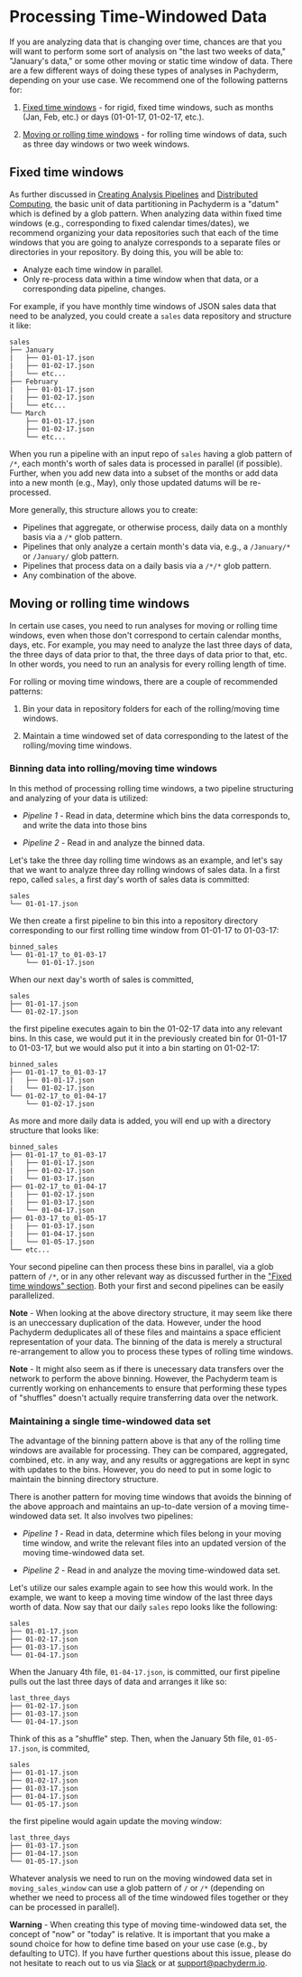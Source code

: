# Processing Time-Windowed Data

If you are analyzing data that is changing over time, chances are that you will want to perform some sort of analysis on "the last two weeks of data," "January's data," or some other moving or static time window of data.  There are a few different ways of doing these types of analyses in Pachyderm, depending on your use case.  We recommend one of the following patterns for:

1. [Fixed time windows](#fixed-time-windows) - for rigid, fixed time windows, such as months (Jan, Feb, etc.) or days (01-01-17, 01-02-17, etc.).

2. [Moving or rolling time windows](#moving-or-rolling-time-windows) - for rolling time windows of data, such as three day windows or two week windows. 

## Fixed time windows

As further discussed in [Creating Analysis Pipelines](http://docs.pachyderm.io/en/latest/fundamentals/creating_analysis_pipelines.html) and [Distributed Computing](http://docs.pachyderm.io/en/latest/fundamentals/distributed_computing.html), the basic unit of data partitioning in Pachyderm is a "datum" which is defined by a glob pattern. When analyzing data within fixed time windows (e.g., corresponding to fixed calendar times/dates), we recommend organizing your data repositories such that each of the time windows that you are going to analyze corresponds to a separate files or directories in your repository. By doing this, you will be able to:

- Analyze each time window in parallel.
- Only re-process data within a time window when that data, or a corresponding data pipeline, changes.

For example, if you have monthly time windows of JSON sales data that need to be analyzed, you could create a `sales` data repository and structure it like:

```
sales
├── January
|   ├── 01-01-17.json
|   ├── 01-02-17.json
|   └── etc...
├── February
|   ├── 01-01-17.json
|   ├── 01-02-17.json
|   └── etc...
└── March
    ├── 01-01-17.json
    ├── 01-02-17.json
    └── etc...
```

When you run a pipeline with an input repo of `sales` having a glob pattern of `/*`, each month's worth of sales data is processed in parallel (if possible). Further, when you add new data into a subset of the months or add data into a new month (e.g., May), only those updated datums will be re-processed.

More generally, this structure allows you to create:

- Pipelines that aggregate, or otherwise process, daily data on a monthly basis via a `/*` glob pattern.
- Pipelines that only analyze a certain month's data via, e.g., a `/January/*` or `/January/` glob pattern.
- Pipelines that process data on a daily basis via a `/*/*` glob pattern.
- Any combination of the above.

## Moving or rolling time windows

In certain use cases, you need to run analyses for moving or rolling time windows, even when those don't correspond to certain calendar months, days, etc.  For example, you may need to analyze the last three days of data, the three days of data prior to that, the three days of data prior to that, etc.  In other words, you need to run an analysis for every rolling length of time.

For rolling or moving time windows, there are a couple of recommended patterns:

1. Bin your data in repository folders for each of the rolling/moving time windows.

2. Maintain a time windowed set of data corresponding to the latest of the rolling/moving time windows.

### Binning data into rolling/moving time windows

In this method of processing rolling time windows, a two pipeline structuring and analyzing of your data is utilized:

- *Pipeline 1* - Read in data, determine which bins the data corresponds to, and write the data into those bins   

- *Pipeline 2* - Read in and analyze the binned data. 

Let's take the three day rolling time windows as an example, and let's say that we want to analyze three day rolling windows of sales data.  In a first repo, called `sales`, a first day's worth of sales data is committed:

```
sales
└── 01-01-17.json
```

We then create a first pipeline to bin this into a repository directory corresponding to our first rolling time window from 01-01-17 to 01-03-17:

```
binned_sales
└── 01-01-17_to_01-03-17
    └── 01-01-17.json
```

When our next day's worth of sales is committed,

```
sales
├── 01-01-17.json
└── 01-02-17.json
```

the first pipeline executes again to bin the 01-02-17 data into any relevant bins.  In this case, we would put it in the previously created bin for 01-01-17 to 01-03-17, but we would also put it into a bin starting on 01-02-17:

```
binned_sales
├── 01-01-17_to_01-03-17
|   ├── 01-01-17.json
|   └── 01-02-17.json
└── 01-02-17_to_01-04-17
    └── 01-02-17.json
```

As more and more daily data is added, you will end up with a directory structure that looks like:

```
binned_sales
├── 01-01-17_to_01-03-17
|   ├── 01-01-17.json
|   ├── 01-02-17.json
|   └── 01-03-17.json
├── 01-02-17_to_01-04-17
|   ├── 01-02-17.json
|   ├── 01-03-17.json
|   └── 01-04-17.json
├── 01-03-17_to_01-05-17
|   ├── 01-03-17.json
|   ├── 01-04-17.json
|   └── 01-05-17.json
└── etc...
```

Your second pipeline can then process these bins in parallel, via a glob pattern of `/*`, or in any other relevant way as discussed further in the ["Fixed time windows" section](#fixed-time-window-directory-structures).  Both your first and second pipelines can be easily parallelized.

**Note** - When looking at the above directory structure, it may seem like there is an uneccessary duplication of the data.  However, under the hood Pachyderm deduplicates all of these files and maintains a space efficient representation of your data.  The binning of the data is merely a structural re-arrangement to allow you to process these types of rolling time windows.  

**Note** - It might also seem as if there is unecessary data transfers over the network to perform the above binning.  However, the Pachyderm team is currently working on enhancements to ensure that performing these types of "shuffles" doesn't actually require transferring data over the network.

### Maintaining a single time-windowed data set

The advantage of the binning pattern above is that any of the rolling time windows are available for processing.  They can be compared, aggregated, combined, etc. in any way, and any results or aggregations are kept in sync with updates to the bins.  However, you do need to put in some logic to maintain the binning directory structure.  

There is another pattern for moving time windows that avoids the binning of the above approach and maintains an up-to-date version of a moving time-windowed data set.  It also involves two pipelines:

- *Pipeline 1* - Read in data, determine which files belong in your moving time window, and write the relevant files into an updated version of the moving time-windowed data set.  

- *Pipeline 2* - Read in and analyze the moving time-windowed data set.

Let's utilize our sales example again to see how this would work.  In the example, we want to keep a moving time window of the last three days worth of data.  Now say that our daily `sales` repo looks like the following:

```
sales
├── 01-01-17.json
├── 01-02-17.json
├── 01-03-17.json
└── 01-04-17.json
```

When the January 4th file, `01-04-17.json`, is committed, our first pipeline pulls out the last three days of data and arranges it like so:

```
last_three_days
├── 01-02-17.json
├── 01-03-17.json
└── 01-04-17.json
```

Think of this as a "shuffle" step.  Then, when the January 5th file, `01-05-17.json`, is commited,  

```
sales
├── 01-01-17.json
├── 01-02-17.json
├── 01-03-17.json
├── 01-04-17.json
└── 01-05-17.json
```

the first pipeline would again update the moving window:

```
last_three_days
├── 01-03-17.json
├── 01-04-17.json
└── 01-05-17.json
```

Whatever analysis we need to run on the moving windowed data set in `moving_sales_window` can use a glob pattern of `/` or `/*` (depending on whether we need to process all of the time windowed files together or they can be processed in parallel).

**Warning** - When creating this type of moving time-windowed data set, the concept of "now" or "today" is relative.  It is important that you make a sound choice for how to define time based on your use case (e.g., by defaulting to UTC).  If you have further questions about this issue, please do not hesitate to reach out to us via [Slack](http://slack.pachyderm.io/) or at support@pachyderm.io.
